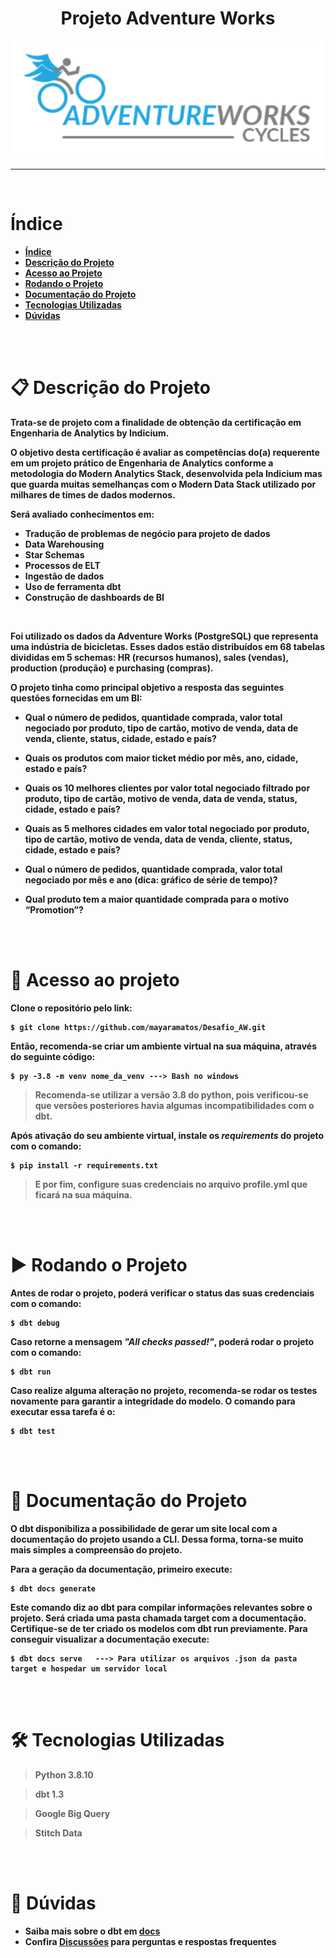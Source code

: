 <h1 align="center"> <b> Projeto Adventure Works  </h1>

<p align="center">
  <img src="aw_elt\Images\logo.png" /  heigth = "500" width = "500">
  
</p>

---

<br/>

# Índice 

* [Índice](#índice)
* [Descrição do Projeto](#descrição-do-projeto)
* [Acesso ao Projeto](#acesso-ao-projeto)
* [Rodando o Projeto](#rodando-o-projeto)
* [Documentação do Projeto](#documentação-do-projeto)
* [Tecnologias Utilizadas](#tecnologias-utilizadas)
* [Dúvidas](#dúvidas)
<br/>
<br/>

# 📋 Descrição do Projeto  
Trata-se de projeto com a finalidade de obtenção da certificação em Engenharia de Analytics by Indicium.

O objetivo desta certificação é avaliar as competências do(a) requerente em um projeto prático de Engenharia de Analytics conforme a metodologia do Modern Analytics Stack, desenvolvida pela Indicium mas que guarda muitas semelhanças com o Modern Data Stack utilizado por milhares de times de dados modernos.

Será avaliado conhecimentos em:
- Tradução de problemas de negócio para projeto de dados
- Data Warehousing
- Star Schemas
- Processos de ELT
- Ingestão de dados
- Uso de ferramenta dbt
- Construção de dashboards de BI

 <br/>

Foi utilizado os dados da Adventure Works (PostgreSQL) que representa uma indústria de bicicletas. Esses dados estão distribuídos em 68 tabelas divididas em 5 schemas: HR (recursos humanos), sales (vendas), production (produção) e purchasing (compras).

O projeto tinha como principal objetivo a resposta das seguintes questões fornecidas em um BI:

- Qual o número de pedidos, quantidade comprada, valor total negociado por produto, tipo de cartão, motivo de venda, data de venda, cliente, status, cidade, estado e país?

- Quais os produtos com maior ticket médio por mês, ano, cidade, estado e país?

- Quais os 10 melhores clientes por valor total negociado filtrado por produto, tipo de cartão, motivo de venda, data de venda, status, cidade, estado e país?

- Quais as 5 melhores cidades em valor total negociado por produto, tipo de cartão, motivo de venda, data de venda, cliente, status, cidade, estado e país?

- Qual o número de pedidos, quantidade comprada, valor total negociado por mês e ano (dica: gráfico de série de tempo)?

- Qual produto tem a maior quantidade comprada para o motivo “Promotion”?

<br/>
<br/>

# 📁 Acesso ao projeto

Clone o repositório pelo link:

```
$ git clone https://github.com/mayaramatos/Desafio_AW.git
```

Então, recomenda-se criar um ambiente virtual na sua máquina, através do seguinte código:

```
$ py -3.8 -m venv nome_da_venv ---> Bash no windows
```
> Recomenda-se utilizar a versão 3.8 do python, pois verificou-se que versões posteriores havia algumas incompatibilidades com o dbt. 


Após **ativação** do seu ambiente virtual, instale os *_requirements_* do projeto com o comando:

```
$ pip install -r requirements.txt
```
> E por fim, configure suas credenciais no arquivo profile.yml que ficará na sua máquina.  

<br/>
<br/>

# ▶️ Rodando o Projeto

Antes de rodar o projeto, poderá verificar o status das suas credenciais com o comando: 

```
$ dbt debug
```

Caso retorne a mensagem *_"All checks passed!"_*, poderá rodar o projeto com o comando:
```
$ dbt run
```

Caso realize alguma alteração no projeto, recomenda-se rodar os testes novamente para garantir a integridade do modelo. O comando para executar essa tarefa é o:

```
$ dbt test
```
<br/>
<br/>

# 📄 Documentação do Projeto

O dbt disponibiliza a possibilidade de gerar um site local com a documentação do projeto usando a CLI. Dessa forma, torna-se muito mais simples a compreensão do projeto.

Para a geração da documentação, primeiro execute:

```
$ dbt docs generate
```
Este comando diz ao dbt para compilar informações relevantes sobre o projeto. Será criada uma pasta chamada target com a documentação. Certifique-se de ter criado os modelos com dbt run previamente.
Para conseguir visualizar a documentação execute:

```
$ dbt docs serve   ---> Para utilizar os arquivos .json da pasta target e hospedar um servidor local
```
<br/>
<br/>
 
# 🛠️ Tecnologias Utilizadas

> Python 3.8.10

> dbt 1.3

> Google Big Query

> Stitch Data

<br/>
<br/>

# 📍 Dúvidas
- Saiba mais sobre o dbt em [docs](https://docs.getdbt.com/docs/introduction)
- Confira [Discussões](https://discourse.getdbt.com/) para perguntas e respostas frequentes

